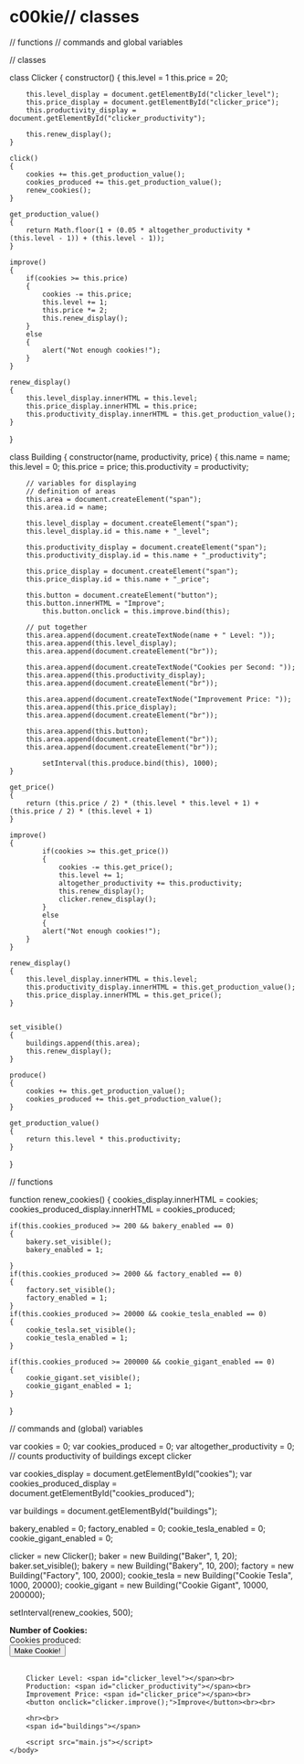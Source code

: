 # c00kie// classes
// functions
// commands and global variables

// classes

class Clicker
{
	constructor()
	{
		this.level = 1
		this.price = 20;

		this.level_display = document.getElementById("clicker_level");
		this.price_display = document.getElementById("clicker_price");
		this.productivity_display = document.getElementById("clicker_productivity");

		this.renew_display();
	}

	click()
	{
		cookies += this.get_production_value();
		cookies_produced += this.get_production_value();
		renew_cookies();
	}

	get_production_value()
	{
		return Math.floor(1 + (0.05 * altogether_productivity * (this.level - 1)) + (this.level - 1));
	}

	improve()
	{
		if(cookies >= this.price)
		{
			cookies -= this.price;
			this.level += 1;
			this.price *= 2;
			this.renew_display();
		}
		else
		{
			alert("Not enough cookies!");
		}
	}

	renew_display()
	{
		this.level_display.innerHTML = this.level;
		this.price_display.innerHTML = this.price;
		this.productivity_display.innerHTML = this.get_production_value();
	}
}

class Building
{
	constructor(name, productivity, price)
	{
		this.name = name;
		this.level = 0;
		this.price = price;
		this.productivity = productivity;

		// variables for displaying
		// definition of areas
		this.area = document.createElement("span");
		this.area.id = name;

		this.level_display = document.createElement("span");
		this.level_display.id = this.name + "_level";

		this.productivity_display = document.createElement("span");
		this.productivity_display.id = this.name + "_productivity";

		this.price_display = document.createElement("span");
		this.price_display.id = this.name + "_price";

		this.button = document.createElement("button");
		this.button.innerHTML = "Improve";
	        this.button.onclick = this.improve.bind(this);

		// put together
		this.area.append(document.createTextNode(name + " Level: "));
		this.area.append(this.level_display);
		this.area.append(document.createElement("br"));

		this.area.append(document.createTextNode("Cookies per Second: "));
		this.area.append(this.productivity_display);
		this.area.append(document.createElement("br"));

		this.area.append(document.createTextNode("Improvement Price: "));
		this.area.append(this.price_display);
		this.area.append(document.createElement("br"));

		this.area.append(this.button);
		this.area.append(document.createElement("br"));
		this.area.append(document.createElement("br"));
        
        	setInterval(this.produce.bind(this), 1000);
	}
	
	get_price() 
	{
		return (this.price / 2) * (this.level * this.level + 1) + (this.price / 2) * (this.level + 1)
	}
	
	improve()
	{
        	if(cookies >= this.get_price())
        	{
        		cookies -= this.get_price();
        		this.level += 1;
        		altogether_productivity += this.productivity;
        		this.renew_display();
        		clicker.renew_display();
        	}
        	else
        	{
			alert("Not enough cookies!");
		}
	}

	renew_display()
	{
		this.level_display.innerHTML = this.level;
		this.productivity_display.innerHTML = this.get_production_value();
		this.price_display.innerHTML = this.get_price();
	}


	set_visible()
	{
		buildings.append(this.area);
		this.renew_display();
	}

	produce()
	{
		cookies += this.get_production_value();
		cookies_produced += this.get_production_value();
	}
	
	get_production_value()
	{
		return this.level * this.productivity;
	}
}

// functions

function renew_cookies()
{
	cookies_display.innerHTML = cookies;
	cookies_produced_display.innerHTML = cookies_produced;
    
	if(this.cookies_produced >= 200 && bakery_enabled == 0) 
	{
		bakery.set_visible();
		bakery_enabled = 1;
        
	}
	if(this.cookies_produced >= 2000 && factory_enabled == 0)
	{
		factory.set_visible(); 
		factory_enabled = 1;
	}
	if(this.cookies_produced >= 20000 && cookie_tesla_enabled == 0)
	{
		cookie_tesla.set_visible();
		cookie_tesla_enabled = 1;
	}

	if(this.cookies_produced >= 200000 && cookie_gigant_enabled == 0) 
	{
		cookie_gigant.set_visible(); 
		cookie_gigant_enabled = 1;
	}
}

// commands and (global) variables

var cookies = 0;
var cookies_produced = 0;
var altogether_productivity = 0; // counts productivity of buildings except clicker

var cookies_display = document.getElementById("cookies");
var cookies_produced_display = document.getElementById("cookies_produced");

var buildings = document.getElementById("buildings");

bakery_enabled = 0;
factory_enabled = 0;
cookie_tesla_enabled = 0;
cookie_gigant_enabled = 0;

clicker = new Clicker();
baker = new Building("Baker", 1, 20);
baker.set_visible();
bakery = new Building("Bakery", 10, 200);
factory = new Building("Factory", 100, 2000);
cookie_tesla = new Building("Cookie Tesla", 1000, 20000);
cookie_gigant = new Building("Cookie Gigant", 10000, 200000);

setInterval(renew_cookies, 500);
<html>
	<body>
		<b>Number of Cookies: <span id="cookies"></span></b><br>
		Cookies produced: <span id="cookies_produced"></span><br>
		<button onclick="clicker.click();">Make Cookie!</button><br><br>

		Clicker Level: <span id="clicker_level"></span><br>
		Production: <span id="clicker_productivity"></span><br>
		Improvement Price: <span id="clicker_price"></span><br>
		<button onclick="clicker.improve();">Improve</button><br><br>

		<hr><br>
		<span id="buildings"></span>

		<script src="main.js"></script>
	</body>
</html>
